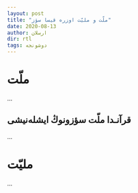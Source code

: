 ```yaml
---
layout: post
title: "ملّت و ملیّت اوزره قیسا سؤز"
date: 2020-08-13
author: ارسلان
dir: rtl
tags: دوشونجه
---
```


# ملّت

...

## قرآنـدا ملّت سؤزونوڭ ایشله‌نیشی

...

# ملیّت

...


